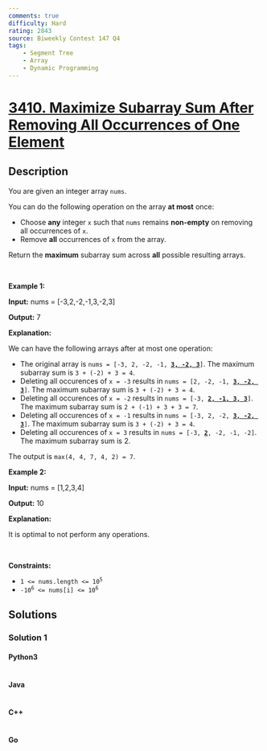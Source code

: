 ```yaml
---
comments: true
difficulty: Hard
rating: 2843
source: Biweekly Contest 147 Q4
tags:
    - Segment Tree
    - Array
    - Dynamic Programming
---
```


<!-- problem:start -->

# [3410. Maximize Subarray Sum After Removing All Occurrences of One Element](https://leetcode.com/problems/maximize-subarray-sum-after-removing-all-occurrences-of-one-element)

## Description

<!-- description:start -->

<p>You are given an integer array <code>nums</code>.</p>

<p>You can do the following operation on the array <strong>at most</strong> once:</p>

<ul>
	<li>Choose <strong>any</strong> integer <code>x</code> such that <code>nums</code> remains <strong>non-empty</strong> on removing all occurrences of <code>x</code>.</li>
	<li>Remove&nbsp;<strong>all</strong> occurrences of <code>x</code> from the array.</li>
</ul>

<p>Return the <strong>maximum</strong> <span data-keyword="subarray-nonempty">subarray</span> sum across <strong>all</strong> possible resulting arrays.</p>

<p>&nbsp;</p>
<p><strong class="example">Example 1:</strong></p>

<div class="example-block">
<p><strong>Input:</strong> <span class="example-io">nums = [-3,2,-2,-1,3,-2,3]</span></p>

<p><strong>Output:</strong> <span class="example-io">7</span></p>

<p><strong>Explanation:</strong></p>

<p>We can have the following arrays after at most one operation:</p>

<ul>
	<li>The original array is <code>nums = [<span class="example-io">-3, 2, -2, -1, <u><strong>3, -2, 3</strong></u></span>]</code>. The maximum subarray sum is <code>3 + (-2) + 3 = 4</code>.</li>
	<li>Deleting all occurences of <code>x = -3</code> results in <code>nums = [2, -2, -1, <strong><u><span class="example-io">3, -2, 3</span></u></strong>]</code>. The maximum subarray sum is <code>3 + (-2) + 3 = 4</code>.</li>
	<li>Deleting all occurences of <code>x = -2</code> results in <code>nums = [<span class="example-io">-3, <strong><u>2, -1, 3, 3</u></strong></span>]</code>. The maximum subarray sum is <code>2 + (-1) + 3 + 3 = 7</code>.</li>
	<li>Deleting all occurences of <code>x = -1</code> results in <code>nums = [<span class="example-io">-3, 2, -2, <strong><u>3, -2, 3</u></strong></span>]</code>. The maximum subarray sum is <code>3 + (-2) + 3 = 4</code>.</li>
	<li>Deleting all occurences of <code>x = 3</code> results in <code>nums = [<span class="example-io">-3, <u><strong>2</strong></u>, -2, -1, -2</span>]</code>. The maximum subarray sum is 2.</li>
</ul>

<p>The output is <code>max(4, 4, 7, 4, 2) = 7</code>.</p>
</div>

<p><strong class="example">Example 2:</strong></p>

<div class="example-block">
<p><strong>Input:</strong> <span class="example-io">nums = [1,2,3,4]</span></p>

<p><strong>Output:</strong> <span class="example-io">10</span></p>

<p><strong>Explanation:</strong></p>

<p>It is optimal to not perform any operations.</p>
</div>

<p>&nbsp;</p>
<p><strong>Constraints:</strong></p>

<ul>
	<li><code>1 &lt;= nums.length &lt;= 10<sup>5</sup></code></li>
	<li><code>-10<sup>6</sup> &lt;= nums[i] &lt;= 10<sup>6</sup></code></li>
</ul>

<!-- description:end -->

## Solutions

<!-- solution:start -->

### Solution 1

<!-- tabs:start -->

#### Python3

```python

```

#### Java

```java

```

#### C++

```cpp

```

#### Go

```go

```

<!-- tabs:end -->

<!-- solution:end -->

<!-- problem:end -->
